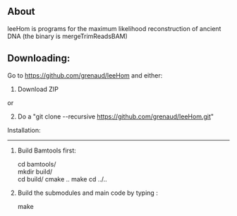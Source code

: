 About
----------------------

leeHom is programs for the maximum likelihood reconstruction of ancient DNA (the binary is mergeTrimReadsBAM)


Downloading:
----------------------

Go to https://github.com/grenaud/leeHom and either:

1) Download ZIP 

or

2) Do a "git clone --recursive https://github.com/grenaud/leeHom.git"


Installation:

----------------------

1) Build Bamtools first:

    cd bamtools/   
    mkdir build/   
    cd build/
    cmake ..
    make 
    cd ../..

2) Build the submodules and main code by typing :

    make
